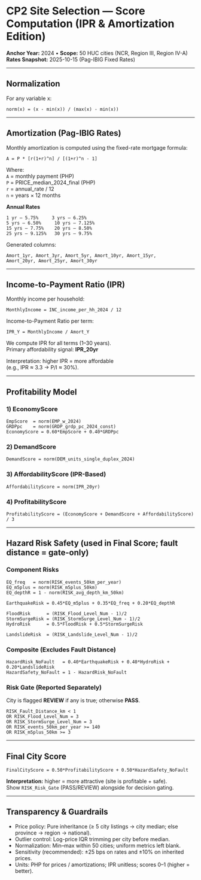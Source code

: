 # CP2 Site Selection — Score Computation (IPR & Amortization Edition)
**Anchor Year:** 2024  •  **Scope:** 50 HUC cities (NCR, Region III, Region IV-A)  
**Rates Snapshot:** 2025-10-15 (Pag-IBIG Fixed Rates)

---

## Normalization
For any variable x:
```
norm(x) = (x - min(x)) / (max(x) - min(x))
```

---

## Amortization (Pag-IBIG Rates)
Monthly amortization is computed using the fixed-rate mortgage formula:
```
A = P * [r(1+r)^n] / [(1+r)^n - 1]
```
Where:  
`A` = monthly payment (PHP)  
`P` = PRICE_median_2024_final (PHP)  
`r` = annual_rate / 12  
`n` = years × 12 months  

**Annual Rates**
```
1 yr – 5.75%     3 yrs – 6.25%
5 yrs – 6.50%     10 yrs – 7.125%
15 yrs – 7.75%    20 yrs – 8.50%
25 yrs – 9.125%   30 yrs – 9.75%
```

Generated columns:
```
Amort_1yr, Amort_3yr, Amort_5yr, Amort_10yr, Amort_15yr,
Amort_20yr, Amort_25yr, Amort_30yr
```


---
## Income-to-Payment Ratio (IPR)
Monthly income per household:
```
MonthlyIncome = INC_income_per_hh_2024 / 12
```
Income-to-Payment Ratio per term:
```
IPR_Y = MonthlyIncome / Amort_Y
```
We compute IPR for all terms (1–30 years).  
Primary affordability signal: **IPR_20yr**

Interpretation: higher IPR = more affordable  
(e.g., IPR ≈ 3.3 → P/I ≈ 30%).

---

## Profitability Model

### 1) EconomyScore
```
EmpScore  = norm(EMP_w_2024)
GRDPpc    = norm(GRDP_grdp_pc_2024_const)
EconomyScore = 0.60*EmpScore + 0.40*GRDPpc
```

### 2) DemandScore
```
DemandScore = norm(DEM_units_single_duplex_2024)
```

### 3) AffordabilityScore (IPR-Based)
```
AffordabilityScore = norm(IPR_20yr)
```

### 4) ProfitabilityScore
```
ProfitabilityScore = (EconomyScore + DemandScore + AffordabilityScore) / 3
```

---

## Hazard Risk Safety (used in Final Score; fault distance = gate-only)

### Component Risks
```
EQ_freq   = norm(RISK_events_50km_per_year)
EQ_m5plus = norm(RISK_m5plus_50km)
EQ_depthR = 1 - norm(RISK_avg_depth_km_50km)

EarthquakeRisk = 0.45*EQ_m5plus + 0.35*EQ_freq + 0.20*EQ_depthR

FloodRisk      = (RISK_Flood_Level_Num - 1)/2
StormSurgeRisk = (RISK_StormSurge_Level_Num - 1)/2
HydroRisk      = 0.5*FloodRisk + 0.5*StormSurgeRisk

LandslideRisk  = (RISK_Landslide_Level_Num - 1)/2
```

### Composite (Excludes Fault Distance)
```
HazardRisk_NoFault   = 0.40*EarthquakeRisk + 0.40*HydroRisk + 0.20*LandslideRisk
HazardSafety_NoFault = 1 - HazardRisk_NoFault
```

### Risk Gate (Reported Separately)
City is flagged **REVIEW** if any is true; otherwise **PASS**.
```
RISK_Fault_Distance_km < 1
OR RISK_Flood_Level_Num = 3
OR RISK_StormSurge_Level_Num = 3
OR RISK_events_50km_per_year >= 140
OR RISK_m5plus_50km >= 3
```

---

## Final City Score
```
FinalCityScore = 0.50*ProfitabilityScore + 0.50*HazardSafety_NoFault
```

**Interpretation:** higher = more attractive (site is profitable + safe).  
Show `RISK_Risk_Gate` (PASS/REVIEW) alongside for decision gating.

---

## Transparency & Guardrails
- Price policy: Pure inheritance (≥ 5 city listings → city median; else province → region → national).  
- Outlier control: Log-price IQR trimming per city before median.  
- Normalization: Min–max within 50 cities; uniform metrics left blank.  
- Sensitivity (recommended): ±25 bps on rates and ±10% on inherited prices.  
- Units: PHP for prices / amortizations; IPR unitless; scores 0–1 (higher = better).

